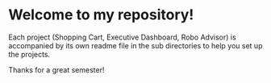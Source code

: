 # Welcome to my repository!

Each project (Shopping Cart, Executive Dashboard, Robo Advisor) is accompanied by its own readme file in the sub directories to help you set up the projects. 

Thanks for a great semester!
